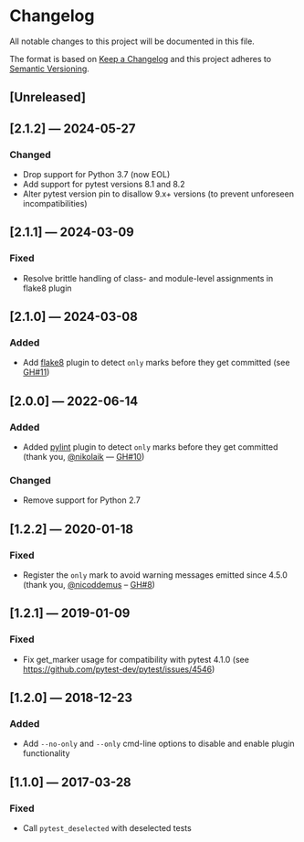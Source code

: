 # Changelog
All notable changes to this project will be documented in this file.

The format is based on [Keep a Changelog](http://keepachangelog.com/en/1.0.0/)
and this project adheres to [Semantic Versioning](http://semver.org/spec/v2.0.0.html).


## [Unreleased]


## [2.1.2] — 2024-05-27
### Changed
 - Drop support for Python 3.7 (now EOL)
 - Add support for pytest versions 8.1 and 8.2
 - Alter pytest version pin to disallow 9.x+ versions (to prevent unforeseen incompatibilities)


## [2.1.1] — 2024-03-09
### Fixed
 - Resolve brittle handling of class- and module-level assignments in flake8 plugin


## [2.1.0] — 2024-03-08
### Added
 - Add [flake8](https://github.com/PyCQA/flake8) plugin to detect `only` marks before they get committed (see [GH#11](https://github.com/theY4Kman/pytest-only/issues/11))


## [2.0.0] — 2022-06-14
### Added
 - Added [pylint](https://pylint.pycqa.org) plugin to detect `only` marks before they get committed (thank you, [@nikolaik](https://github.com/nikolaik) — [GH#10](https://github.com/theY4Kman/pytest-only/pull/10))

### Changed
 - Remove support for Python 2.7


## [1.2.2] — 2020-01-18
### Fixed
 - Register the `only` mark to avoid warning messages emitted since 4.5.0 (thank you, [@nicoddemus](https://github.com/nicoddemus) – [GH#8](https://github.com/theY4Kman/pytest-only/pull/8))


## [1.2.1] — 2019-01-09
### Fixed
 - Fix get_marker usage for compatibility with pytest 4.1.0 (see https://github.com/pytest-dev/pytest/issues/4546)


## [1.2.0] — 2018-12-23
### Added
 - Add `--no-only` and `--only` cmd-line options to disable and enable plugin functionality


## [1.1.0] — 2017-03-28
### Fixed
 - Call `pytest_deselected` with deselected tests
